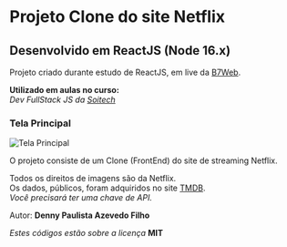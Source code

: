 # Projeto Clone do site Netflix
## Desenvolvido em ReactJS (Node 16.x)

Projeto criado durante estudo de ReactJS, em live da [B7Web](https://b7web.com.br/).

**Utilizado em aulas no curso:**  
_Dev FullStack JS da [Soitech](https://www.soitech.com.br/)_  

### Tela Principal

![Tela Principal](https://md.dev.br/img/TreinaAula/CloneNetFlixFE.png)

O projeto consiste de um Clone (FrontEnd) do site de streaming Netflix.  

Todos os direitos de imagens são da Netflix.  
Os dados, públicos, foram adquiridos no site [TMDB](https://developers.themoviedb.org/3/getting-started/introduction).  
_Você precisará ter uma chave de API._  

Autor: **Denny Paulista Azevedo Filho**

_Estes códigos estão sobre a licença_ **MIT**
